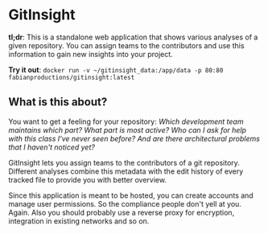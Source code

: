 # GitInsight

**tl;dr**: This is a standalone web application that shows various analyses of a given repository. You can assign teams
to the contributors and use this information to gain new insights into your project.

**Try it out**: `docker run -v ~/gitinsight_data:/app/data -p 80:80 fabianproductions/gitinsight:latest`

## What is this about?

You want to get a feeling for your repository: *Which development team maintains which part? What part is most active?
Who can I ask for help with this class I've never seen before? And are there architectural problems that I haven't
noticed yet?*

GitInsight lets you assign teams to the contributors of a git repository. Different analyses combine this metadata with
the edit history of every tracked file to provide you with better overview.

Since this application is meant to be hosted, you can create accounts and manage user permissions. So the compliance 
people don't yell at you. Again. Also you should probably use a reverse proxy for encryption, integration in existing 
networks and so on.